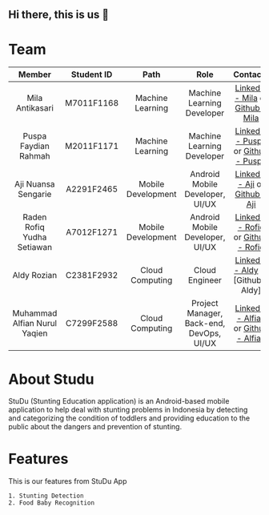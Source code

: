 ## Hi there, this is us 👋

# Team
|         Member                | Student ID |        Path        |                Role                        |                           Contacts                        |
| :--------------------:        | :--------: | :----------------: | :----------------------------------------: | :--------------------------------------------------------------------------------------------------------: |
|  Mila Antikasari              | M7011F1168 |  Machine Learning  |         Machine Learning Developer         |      [LinkedIn - Mila] or [Github - Mila]        |
|  Puspa Faydian Rahmah         | M2011F1171 |  Machine Learning  |         Machine Learning Developer         |      [LinkedIn - Puspa] or [Github - Puspa]      |
|  Aji Nuansa Sengarie          | A2291F2465 | Mobile Development |       Android Mobile Developer, UI/UX      |        [LinkedIn - Aji] or [Github - Aji]        |
|  Raden Rofiq Yudha Setiawan   | A7012F1271 | Mobile Development |       Android Mobile Developer, UI/UX      |      [LinkedIn - Rofiq] or [Github - Rofiq]      |
|  Aldy Rozian                  | C2381F2932 |  Cloud Computing   |               Cloud Engineer               |      [LinkedIn - Aldy] or [Github - Aldy]        |
|  Muhammad Alfian Nurul Yaqien | C7299F2588 |  Cloud Computing   |  Project Manager, Back-end, DevOps, UI/UX  |      [LinkedIn - Alfian] or [Github - Alfian]    |

# About Studu
StuDu (Stunting Education application) is an Android-based mobile application to help deal with stunting problems in Indonesia by detecting and categorizing the condition of toddlers and providing education to the public about the dangers and prevention of stunting.

# Features
This is our features from StuDu App

```
1. Stunting Detection
2. Food Baby Recognition
```

<!-- Linked In -->
[Linkedin - Mila]: https://www.linkedin.com/in/milaantikaaas/
[LinkedIn - Puspa]: https://www.linkedin.com/in/nevindraa/
[Linkedin - Aji]: https://www.linkedin.com/in/ansengarie/
[Linkedin - Rofiq]: https://www.linkedin.com/in/raden-rofiq-yudha-setyawan-709bb3192/
[Linkedin - Aldy]: https://www.linkedin.com/in/cloudsecledy/
[Linkedin - Alfian]: https://www.linkedin.com/in/muhammad-alfian-nurul-yaqien-b7a862148/

<!-- Linked In -->
[Github - Mila]: https://github.com/nevindra
[Github - Puspa]: https://github.com/sahirrrr
[Github - Aji]: https://github.com/ansengarie
[Github - Rofiq]: https://github.com/rofiqyudha
[Github - Alfian]: https://github.com/alfianyaqien
